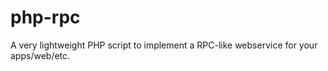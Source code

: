 php-rpc
=======

A very lightweight PHP script to implement a RPC-like webservice for your apps/web/etc.